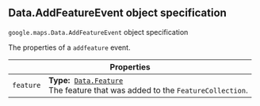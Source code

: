 <h2 id="Data.AddFeatureEvent"> Data.AddFeatureEvent object specification </h2><p>
<code><span itemprop="path">google.maps</span>.<span itemprop="name">Data.AddFeatureEvent</span></code>
object specification
</p><p>The properties of a <code>addfeature</code> event.</p><div class="devsite-table-wrapper"><table class="properties responsive" summary="interface Data.AddFeatureEvent - Properties">
<thead>
<tr><th colspan="2">Properties</th>
</tr></thead>
<tbody>
<tr>
<td><code><span>feature</span></code></td>
<td><div><strong>Type:</strong>&nbsp; <code><a href="https://github.com/amenadiel/google-maps-documentation/blob/master/docs/Data.Feature.md">Data.Feature</a></code></div>
<div class="desc">The feature that was added to the <code>FeatureCollection</code>.</div></td>
</tr>
</tbody>
</table></div>